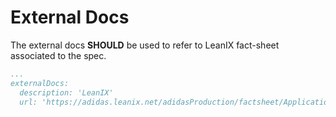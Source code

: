 # External Docs

The external docs **SHOULD** be used to refer to LeanIX fact-sheet associated to the spec.

```yaml
...
externalDocs:
  description: 'LeanIX'
  url: 'https://adidas.leanix.net/adidasProduction/factsheet/Application/467ff391-876c-49ad-93bf-facafffc0178'
```
